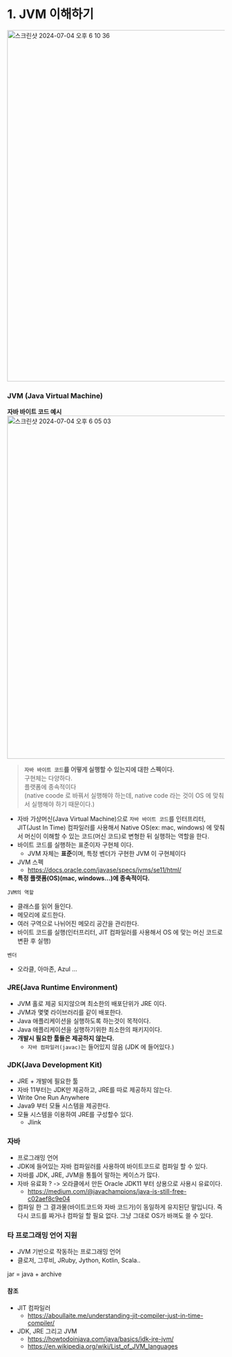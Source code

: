 # 1. JVM 이해하기<img width="812" alt="스크린샷 2024-07-04 오후 6 10 36" src="https://github.com/LeeHyungGeol/Algorithm_BaekJoon/assets/56071088/0034a75e-d15b-4d78-8ba9-809b6f60432a">### JVM (Java Virtual Machine)**자바 바이트 코드 예시**<img width="793" alt="스크린샷 2024-07-04 오후 6 05 03" src="https://github.com/LeeHyungGeol/Algorithm_BaekJoon/assets/56071088/a3296e34-273f-4527-bb3e-dd8e80eaa63e">> **`자바 바이트 코드`를 어떻게 실행할 수 있는지에 대한 스펙이다.**   구현체는 다양하다.   플랫폼에 종속적이다  (native coode 로 바꿔서 실행해야 하는데, native code 라는 것이 OS 에 맞춰서 실행해야 하기 때문이다.)- 자바 가상머신(Java Virtual Machine)으로 `자바 바이트 코드`를 인터프리터, JIT(Just In Time) 컴파일러를 사용해서 Native OS(ex: mac, windows) 에 맞춰서 머신이 이해할 수 있는 코드(머신 코드)로 변형한 뒤 실행하는 역할을 한다.- 바이트 코드를 실행하는 표준이자 구현체 이다.    - JVM 자체는 **표준**이며, 특정 벤더가 구현한 JVM 이 구현체이다- JVM 스펙    - https://docs.oracle.com/javase/specs/jvms/se11/html/- **특정 플랫폼(OS)(mac, windows...)에 종속적이다.**`JVM의 역할`- 클래스를 읽어 들인다.- 메모리에 로드한다.- 여러 구역으로 나뉘어진 메모리 공간을 관리한다.- 바이트 코드를 실행(인터프리터, JIT 컴파일러를 사용해서 OS 에 맞는 머신 코드로 변환 후 실행)`벤더`- 오라클, 아마존, Azul ...### JRE(Java Runtime Environment)- JVM 홀로 제공 되지않으며 최소한의 배포단위가 JRE 이다.- JVM과 몇몇 라이브러리를 같이 배포한다.- Java 애플리케이션을 실행하도록 하는것이 목적이다.- Java 애플리케이션을 실행하기위한 최소한의 패키지이다.- **개발시 필요한 툴들은 제공하지 않는다.**  - `자바 컴파일러(javac)`는 들어있지 않음 (JDK 에 들어있다.)### JDK(Java Development Kit)- JRE + 개발에 필요한 툴- 자바 11부터는 JDK만 제공하고, JRE를 따로 제공하지 않는다.- Write One Run Anywhere- Java9 부터 모듈 시스템을 제공한다.- 모듈 시스템을 이용하여 JRE를 구성할수 있다.    - Jlink### 자바- 프로그래밍 언어- JDK에 들어있는 자바 컴파일러를 사용하여 바이트코드로 컴파일 할 수 있다.- 자바를 JDK, JRE, JVM을 통틀어 말하는 케이스가 많다.- 자바 유료화 ? -> 오라클에서 만든 Oracle JDK11 부터 상용으로 사용시 유료이다.    - https://medium.com/@javachampions/java-is-still-free-c02aef8c9e04- 컴파일 한 그 결과물(바이트코드와 자바 코드가)이 동일하게 유지된단 말입니다. 즉 다시 코드를 짜거나 컴파일 할 필요 없다. 그냥 그대로 OS가 바껴도 쓸 수 있다.### 타 프로그래밍 언어 지원- JVM 기반으로 작동하는 프로그래밍 언어- 클로저, 그루비, JRuby, Jython, Kotlin, Scala..jar = java + archive#### 참조- JIT 컴파일러    - https://aboullaite.me/understanding-jit-compiler-just-in-time-compiler/- JDK, JRE 그리고 JVM    - https://howtodoinjava.com/java/basics/jdk-jre-jvm/    - https://en.wikipedia.org/wiki/List_of_JVM_languages